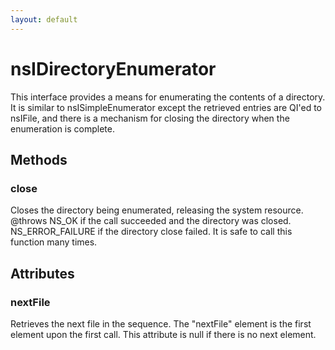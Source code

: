 ```yaml
---
layout: default
---
```


# nsIDirectoryEnumerator #

This interface provides a means for enumerating the contents of a directory.
It is similar to nsISimpleEnumerator except the retrieved entries are QI'ed 
to nsIFile, and there is a mechanism for closing the directory when the 
enumeration is complete.


## Methods ##

### close ###

Closes the directory being enumerated, releasing the system resource.
@throws NS_OK if the call succeeded and the directory was closed.
        NS_ERROR_FAILURE if the directory close failed. 
        It is safe to call this function many times. 


## Attributes ##

### nextFile ###

Retrieves the next file in the sequence. The "nextFile" element is the 
first element upon the first call. This attribute is null if there is no 
next element.

